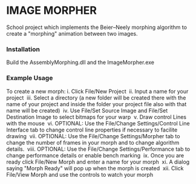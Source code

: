 # IMAGE MORPHER

School project which implements the Beier–Neely morphing algorithm to create a "morphing" animation between two images.




### Installation

Build the AssemblyMorphing.dll and the ImageMorpher.exe

### Example Usage

To create a new morph:
i. Click File/New Project&nbsp;
ii. Input a name for your project&nbsp;
iii. Select a directory (a new folder will be created there with the name of your project and inside the folder your project file also with that name will be created)&nbsp;
iv. Use File/Set Source Image and File/Set Destination Image to select
bitmaps for your warp&nbsp;
v. Draw control Lines with the mouse&nbsp;
vi. OPTIONAL: Use the File/Change Settings/Control Line Interface tab to change control line properties if necessary to facilite drawing&nbsp;
vii. OPTIONAL: Use the File/Change Settings/Morpher tab to change the number of frames in your morph and to change algorithm details.&nbsp;
viii. OPTIONAL: Use the File/Change Settings/Performance tab to change performance details or enable bench marking&nbsp;
ix. Once you are ready click File/New Morph and enter a name for your morph&nbsp;
xi. A dialog saying "Morph Ready" will pop up when the morph is created&nbsp;
xii. Click File/View Morph and use the controls to watch your morph
